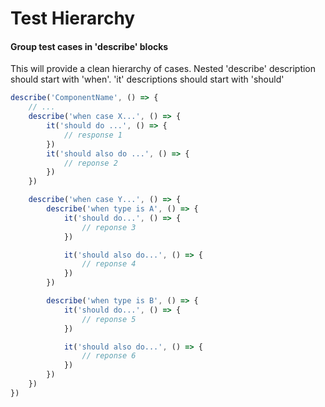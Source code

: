 # Test Hierarchy

#### Group test cases in 'describe' blocks
This will provide a clean hierarchy of cases.
Nested 'describe' description should start with 'when'.
'it' descriptions should start with 'should'

```javascript
describe('ComponentName', () => {
    // ...
    describe('when case X...', () => {
        it('should do ...', () => {
            // response 1
        })
        it('should also do ...', () => {
            // reponse 2
        })
    })

    describe('when case Y...', () => {
        describe('when type is A', () => {
            it('should do...', () => {
                // reponse 3
            })

            it('should also do...', () => {
                // reponse 4
            })
        })

        describe('when type is B', () => {
            it('should do...', () => {
                // reponse 5
            })

            it('should also do...', () => {
                // reponse 6
            })
        })
    })
})
